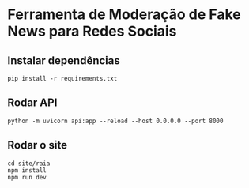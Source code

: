 # Ferramenta de Moderação de Fake News para Redes Sociais
## Instalar dependências
`pip install -r requirements.txt`
## Rodar API
`python -m uvicorn api:app --reload --host 0.0.0.0 --port 8000`
## Rodar o site
```
cd site/raia
npm install
npm run dev
```

